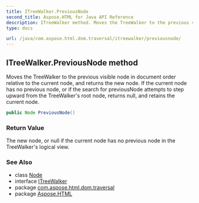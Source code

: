 ```yaml
---
title: ITreeWalker.PreviousNode
second_title: Aspose.HTML for Java API Reference
description: ITreeWalker method. Moves the TreeWalker to the previous visible node in document order relative to the current node and returns the new node. If the current node has no previous node or if the search for previousNode attempts to step upward from the TreeWalkers root node returns null and retains the current node
type: docs

url: /java/com.aspose.html.dom.traversal/itreewalker/previousnode/
---
```

## ITreeWalker.PreviousNode method

Moves the TreeWalker to the previous visible node in document order relative to the current node, and returns the new node. If the current node has no previous node, or if the search for previousNode attempts to step upward from the TreeWalker's root node, returns null, and retains the current node.

```java
public Node PreviousNode()
```

### Return Value

The new node, or null if the current node has no previous node in the TreeWalker's logical view.

### See Also

* class [Node](../../../com.aspose.html.dom/node/)
* interface [ITreeWalker](../)
* package [com.aspose.html.dom.traversal](../../../com.aspose.html.dom.traversal/)
* package [Aspose.HTML](../../../)
